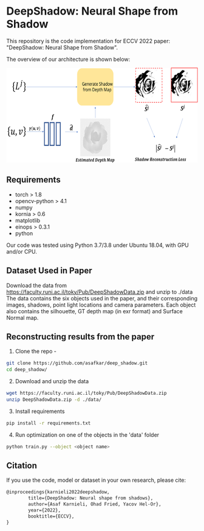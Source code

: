 # DeepShadow: Neural Shape from Shadow
This repository is the code 
implementation for ECCV 2022 paper:
"DeepShadow: Neural Shape from Shadow".

The overview of our architecture is shown below:

<img src="figures/algo_overview.svg" width="800" height="250">

## Requirements

* torch > 1.8
* opencv-python > 4.1
* numpy
* kornia > 0.6
* matplotlib
* einops > 0.3.1
* python

Our code was tested using Python 3.7/3.8 under Ubuntu 18.04, with GPU and/or CPU.

## Dataset Used in Paper
Download the data from https://faculty.runi.ac.il/toky/Pub/DeepShadowData.zip and unzip to ./data 
The data contains the six objects used in the paper, and their corresponding
images, shadows, point light locations and camera parameters. 
Each object also contains the silhouette, GT depth map (in exr format) 
and Surface Normal map.

## Reconstructing results from the paper
1. Clone the repo -
```bash
git clone https://github.com/asafkar/deep_shadow.git
cd deep_shadow/
```
2. Download and unzip the data
```bash
wget https://faculty.runi.ac.il/toky/Pub/DeepShadowData.zip
unzip DeepShadowData.zip -d ./data/
```
3. Install requirements
```bash
pip install -r requirements.txt
```
4. Run optimization on one of the objects in the 'data' folder
```bash
python train.py --object <object name>
```



## Citation
If you use the code, model or dataset in your own research, please cite:
```
@inproceedings{karnieli2022deepshadow,	
		title={DeepShadow: Neural shape from shadows},
		author={Asaf Karnieli, Ohad Fried, Yacov Hel-Or},	
		year={2022},	
		booktitle={ECCV},
}
```



